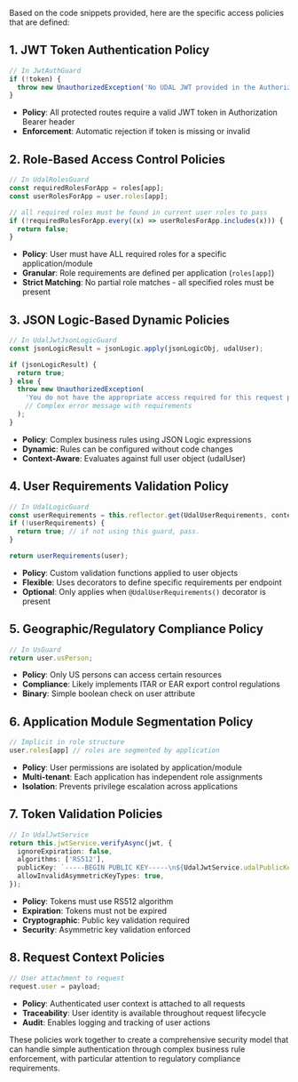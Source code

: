 Based on the code snippets provided, here are the specific access policies that are defined:

## 1. **JWT Token Authentication Policy**
```typescript
// In JwtAuthGuard
if (!token) {
  throw new UnauthorizedException('No UDAL JWT provided in the Authorization Bearer.');
}
```
- **Policy**: All protected routes require a valid JWT token in Authorization Bearer header
- **Enforcement**: Automatic rejection if token is missing or invalid

## 2. **Role-Based Access Control Policies**
```typescript
// In UdalRolesGuard
const requiredRolesForApp = roles[app];
const userRolesForApp = user.roles[app];

// all required roles must be found in current user roles to pass
if (!requiredRolesForApp.every((x) => userRolesForApp.includes(x))) {
  return false;
}
```
- **Policy**: User must have ALL required roles for a specific application/module
- **Granular**: Role requirements are defined per application (`roles[app]`)
- **Strict Matching**: No partial role matches - all specified roles must be present

## 3. **JSON Logic-Based Dynamic Policies**
```typescript
// In UdalJwtJsonLogicGuard
const jsonLogicResult = jsonLogic.apply(jsonLogicObj, udalUser);

if (jsonLogicResult) {
  return true;
} else {
  throw new UnauthorizedException(
    'You do not have the appropriate access required for this request path',
    // Complex error message with requirements
  );
}
```
- **Policy**: Complex business rules using JSON Logic expressions
- **Dynamic**: Rules can be configured without code changes
- **Context-Aware**: Evaluates against full user object (udalUser)

## 4. **User Requirements Validation Policy**
```typescript
// In UdalLogicGuard
const userRequirements = this.reflector.get(UdalUserRequirements, context.getHandler());
if (!userRequirements) {
  return true; // if not using this guard, pass.
}

return userRequirements(user);
```
- **Policy**: Custom validation functions applied to user objects
- **Flexible**: Uses decorators to define specific requirements per endpoint
- **Optional**: Only applies when `@UdalUserRequirements()` decorator is present

## 5. **Geographic/Regulatory Compliance Policy**
```typescript
// In UsGuard
return user.usPerson;
```
- **Policy**: Only US persons can access certain resources
- **Compliance**: Likely implements ITAR or EAR export control regulations
- **Binary**: Simple boolean check on user attribute

## 6. **Application Module Segmentation Policy**
```typescript
// Implicit in role structure
user.roles[app] // roles are segmented by application
```
- **Policy**: User permissions are isolated by application/module
- **Multi-tenant**: Each application has independent role assignments
- **Isolation**: Prevents privilege escalation across applications

## 7. **Token Validation Policies**
```typescript
// In UdalJwtService
return this.jwtService.verifyAsync(jwt, {
  ignoreExpiration: false,
  algorithms: ['RS512'],
  publicKey: `-----BEGIN PUBLIC KEY-----\n${UdalJwtService.udalPublicKey}\n-----END PUBLIC KEY-----`,
  allowInvalidAsymmetricKeyTypes: true,
});
```
- **Policy**: Tokens must use RS512 algorithm
- **Expiration**: Tokens must not be expired
- **Cryptographic**: Public key validation required
- **Security**: Asymmetric key validation enforced

## 8. **Request Context Policies**
```typescript
// User attachment to request
request.user = payload;
```
- **Policy**: Authenticated user context is attached to all requests
- **Traceability**: User identity is available throughout request lifecycle
- **Audit**: Enables logging and tracking of user actions

These policies work together to create a comprehensive security model that can handle simple authentication through complex business rule enforcement, with particular attention to regulatory compliance requirements.
